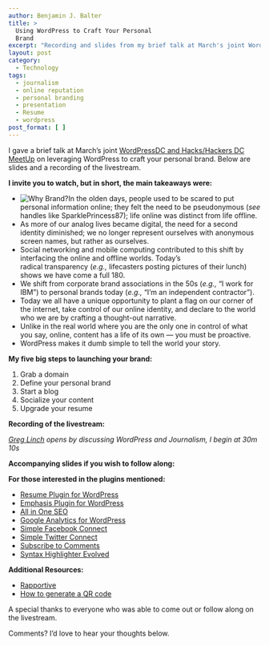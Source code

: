 ```yaml
---
author: Benjamin J. Balter
title: >
  Using WordPress to Craft Your Personal
  Brand
excerpt: "Recording and slides from my brief talk at March's joint WordCampDC and Hacks/Hackers DC MeetUp on leveraging WordPress to craft your personal brand."
layout: post
category:
  - Technology
tags:
  - journalism
  - online reputation
  - personal branding
  - presentation
  - Resume
  - wordpress
post_format: [ ]
---
```

I gave a brief talk at March’s joint [WordPressDC and Hacks/Hackers DC MeetUp](http://www.meetup.com/wordpressdc/events/16178194/) on leveraging WordPress to craft your personal brand. Below are slides and a recording of the livestream.

**I invite you to watch, but in short, the main takeaways were:**

*   ![Why Brand?](http://ben.balter.com/wp-content/uploads/2011/03/branding-300x224.png "Why Brand?")In the olden days, people used to be scared to put personal information online; they felt the need to be pseudonymous (*see* handles like SparklePrincess87); life online was distinct from life offline.
*   As more of our analog lives became digital, the need for a second identity diminished; we no longer represent ourselves with anonymous screen names, but rather as ourselves.
*   Social networking and mobile computing contributed to this shift by interfacing the online and offline worlds. Today’s radical transparency (*e.g.,* lifecasters posting pictures of their lunch) shows we have come a full 180.
*   We shift from corporate brand associations in the 50s (*e.g.,* “I work for IBM”) to personal brands today (*e.g.,* “I’m an independent contractor”).
*   Today we all have a unique opportunity to plant a flag on our corner of the internet, take control of our online identity, and declare to the world who we are by crafting a thought-out narrative.
*   Unlike in the real world where you are the only one in control of what you say, online, content has a life of its own — you must be proactive.
*   WordPress makes it dumb simple to tell the world your story.

**My five big steps to launching your brand:**

1.  Grab a domain
2.  Define your personal brand
3.  Start a blog
4.  Socialize your content
5.  Upgrade your resume

**Recording of the livestream:**

*[Greg Linch](http://www.greglinch.com/) opens by discussing WordPress and Journalism, I begin at 30m 10s*



**Accompanying slides if you wish to follow along:**



**For those interested in the plugins mentioned:**

*   [Resume Plugin for WordPress](http://ben.balter.com/2010/09/12/wordpress-resume-plugin/ "WordPress Resume Plugin")
*   [Emphasis Plugin for WordPress](http://ben.balter.com/2011/01/11/wordpress-emphasis-plugin/ "WordPress Emphasis Plugin: Highlight and Permalink Text")
*   [All in One SEO](http://wordpress.org/extend/plugins/all-in-one-seo-pack/)
*   [Google Analytics for WordPress](http://yoast.com/wordpress/google-analytics/)
*   [Simple Facebook Connect](http://wordpress.org/extend/plugins/simple-facebook-connect/)
*   [Simple Twitter Connect](http://wordpress.org/extend/plugins/simple-twitter-connect/)
*   [Subscribe to Comments](http://wordpress.org/extend/plugins/subscribe-to-comments/)
*   [Syntax Highlighter Evolved](http://wordpress.org/extend/plugins/syntaxhighlighter/)

**Additional Resources:**

*   [Rapportive](http://rapportive.com/)
*   [How to generate a QR code](http://thenextweb.com/socialmedia/2010/10/13/bit-ly-now-lets-you-add-qr-codes-to-links-in-seconds/)

A special thanks to everyone who was able to come out or follow along on the livestream.

Comments? I’d love to hear your thoughts below.